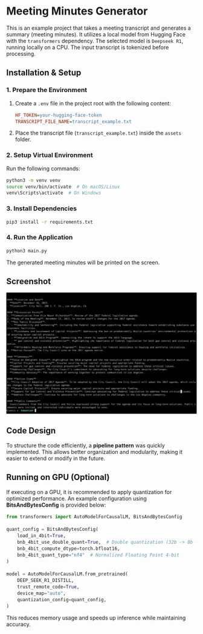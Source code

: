 # Meeting Minutes Generator

This is an example project that takes a meeting transcript and generates a summary (meeting minutes). It utilizes a local model from Hugging Face with the `transformers` dependency. The selected model is `Deepseek R1`, running locally on a CPU. The input transcript is tokenized before processing.

## Installation & Setup

### 1. Prepare the Environment

1. Create a `.env` file in the project root with the following content:

    ```ini
    HF_TOKEN=your-hugging-face-token
    TRANSCRIPT_FILE_NAME=transcript_example.txt
    ```

2. Place the transcript file (`transcript_example.txt`) inside the `assets` folder.

### 2. Setup Virtual Environment

Run the following commands:

```bash
python3 -m venv venv
source venv/bin/activate  # On macOS/Linux
venv\Scripts\activate  # On Windows
```

### 3. Install Dependencies

```bash
pip3 install -r requirements.txt
```

### 4. Run the Application

```bash
python3 main.py
```

The generated meeting minutes will be printed on the screen.

## Screenshot

![Screenshot](assets/screenshot.png)

## Code Design

To structure the code efficiently, a **pipeline pattern** was quickly implemented. This allows better organization and modularity, making it easier to extend or modify in the future.

## Running on GPU (Optional)

If executing on a GPU, it is recommended to apply quantization for optimized performance. An example configuration using **BitsAndBytesConfig** is provided below:

```python
from transformers import AutoModelForCausalLM, BitsAndBytesConfig

quant_config = BitsAndBytesConfig(
    load_in_4bit=True,
    bnb_4bit_use_double_quant=True,  # Double quantization (32b -> 8b -> 4b)
    bnb_4bit_compute_dtype=torch.bfloat16,
    bnb_4bit_quant_type="nf4"  # Normalized Floating Point 4-bit
)

model = AutoModelForCausalLM.from_pretrained(
    DEEP_SEEK_R1_DISTILL,
    trust_remote_code=True,
    device_map="auto",
    quantization_config=quant_config,
)
```

This reduces memory usage and speeds up inference while maintaining accuracy.

